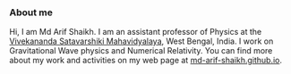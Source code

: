 ### About me
Hi, I am Md Arif Shaikh. I am an assistant professor of Physics at the [Vivekananda Satavarshiki Mahavidyalaya](https://www.vsm.org.in/), West Bengal, India. I work on Gravitational Wave physics and Numerical Relativity. You can find more about my work and activities on my web page at [md-arif-shaikh.github.io](https://md-arif-shaikh.github.io).

<!--
**md-arif-shaikh/md-arif-shaikh** is a ✨ _special_ ✨ repository because its `README.md` (this file) appears on your GitHub profile.

Here are some ideas to get you started:

- 🔭 I’m currently working on ...
- 🌱 I’m currently learning ...
- 👯 I’m looking to collaborate on ...
- 🤔 I’m looking for help with ...
- 💬 Ask me about ...
- 📫 How to reach me: ...
- 😄 Pronouns: ...
- ⚡ Fun fact: ...
-->
